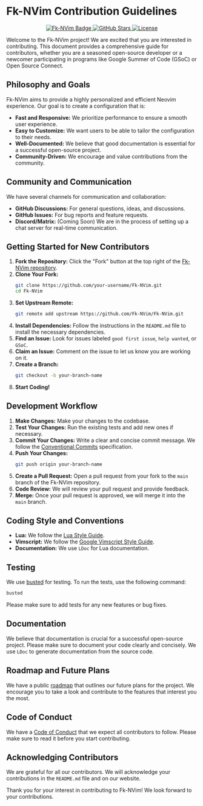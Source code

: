 # Fk-NVim Contribution Guidelines

<p align="center">
  <a href="https://github.com/Fk-NVim/Fk-NVim">
    <img src="https://img.shields.io/badge/Fk--NVim-Neovim%20Configuration-blue.svg?style=for-the-badge&logo=neovim" alt="Fk-NVim Badge"/>
  </a>
  <a href="https://github.com/Fk-NVim/Fk-NVim/stargazers">
    <img src="https://img.shields.io/github/stars/Fk-NVim/Fk-NVim?style=for-the-badge" alt="GitHub Stars"/>
  </a>
  <a href="https://github.com/Fk-NVim/Fk-NVim/blob/main/LICENSE">
    <img src="https://img.shields.io/github/license/Fk-NVim/Fk-NVim?style=for-the-badge" alt="License"/>
  </a>
</p>

Welcome to the Fk-NVim project! We are excited that you are interested in contributing. This document provides a comprehensive guide for contributors, whether you are a seasoned open-source developer or a newcomer participating in programs like Google Summer of Code (GSoC) or Open Source Connect.

## Philosophy and Goals

Fk-NVim aims to provide a highly personalized and efficient Neovim experience. Our goal is to create a configuration that is:

-   **Fast and Responsive:** We prioritize performance to ensure a smooth user experience.
-   **Easy to Customize:** We want users to be able to tailor the configuration to their needs.
-   **Well-Documented:** We believe that good documentation is essential for a successful open-source project.
-   **Community-Driven:** We encourage and value contributions from the community.

## Community and Communication

We have several channels for communication and collaboration:

-   **GitHub Discussions:** For general questions, ideas, and discussions.
-   **GitHub Issues:** For bug reports and feature requests.
-   **Discord/Matrix:** (Coming Soon) We are in the process of setting up a chat server for real-time communication.

## Getting Started for New Contributors

1.  **Fork the Repository:** Click the "Fork" button at the top right of the [Fk-NVim repository](https://github.com/Fk-NVim/Fk-NVim).
2.  **Clone Your Fork:**
    ```bash
    git clone https://github.com/your-username/Fk-NVim.git
    cd Fk-NVim
    ```
3.  **Set Upstream Remote:**
    ```bash
    git remote add upstream https://github.com/Fk-NVim/Fk-NVim.git
    ```
4.  **Install Dependencies:** Follow the instructions in the `README.md` file to install the necessary dependencies.
5.  **Find an Issue:** Look for issues labeled `good first issue`, `help wanted`, or `GSoC`.
6.  **Claim an Issue:** Comment on the issue to let us know you are working on it.
7.  **Create a Branch:**
    ```bash
    git checkout -b your-branch-name
    ```
8.  **Start Coding!**

## Development Workflow

1.  **Make Changes:** Make your changes to the codebase.
2.  **Test Your Changes:** Run the existing tests and add new ones if necessary.
3.  **Commit Your Changes:** Write a clear and concise commit message. We follow the [Conventional Commits](https://www.conventionalcommits.org/en/v1.0.0/) specification.
4.  **Push Your Changes:**
    ```bash
    git push origin your-branch-name
    ```
5.  **Create a Pull Request:** Open a pull request from your fork to the `main` branch of the Fk-NVim repository.
6.  **Code Review:** We will review your pull request and provide feedback.
7.  **Merge:** Once your pull request is approved, we will merge it into the `main` branch.

## Coding Style and Conventions

-   **Lua:** We follow the [Lua Style Guide](https://roblox.github.io/lua-style-guide/).
-   **Vimscript:** We follow the [Google Vimscript Style Guide](https://google.github.io/styleguide/vimscriptguide.xml).
-   **Documentation:** We use `LDoc` for Lua documentation.

## Testing

We use [busted](https://lunarmodules.github.io/busted/) for testing. To run the tests, use the following command:

```bash
busted
```

Please make sure to add tests for any new features or bug fixes.

## Documentation

We believe that documentation is crucial for a successful open-source project. Please make sure to document your code clearly and concisely. We use `LDoc` to generate documentation from the source code.

## Roadmap and Future Plans

We have a public [roadmap](https://github.com/Fk-NVim/Fk-NVim/projects) that outlines our future plans for the project. We encourage you to take a look and contribute to the features that interest you the most.

## Code of Conduct

We have a [Code of Conduct](https://github.com/Fk-NVim/Fk-NVim/blob/main/CODE_OF_CONDUCT.md) that we expect all contributors to follow. Please make sure to read it before you start contributing.

## Acknowledging Contributors

We are grateful for all our contributors. We will acknowledge your contributions in the `README.md` file and on our website.

Thank you for your interest in contributing to Fk-NVim! We look forward to your contributions.